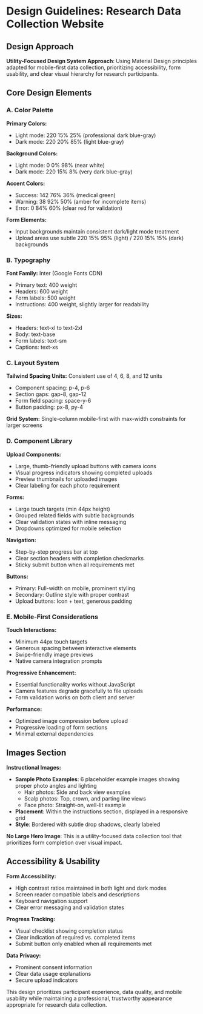# Design Guidelines: Research Data Collection Website

## Design Approach
**Utility-Focused Design System Approach**: Using Material Design principles adapted for mobile-first data collection, prioritizing accessibility, form usability, and clear visual hierarchy for research participants.

## Core Design Elements

### A. Color Palette
**Primary Colors:**
- Light mode: 220 15% 25% (professional dark blue-gray)
- Dark mode: 220 20% 85% (light blue-gray)

**Background Colors:**
- Light mode: 0 0% 98% (near white)
- Dark mode: 220 15% 8% (very dark blue-gray)

**Accent Colors:**
- Success: 142 76% 36% (medical green)
- Warning: 38 92% 50% (amber for incomplete items)
- Error: 0 84% 60% (clear red for validation)

**Form Elements:**
- Input backgrounds maintain consistent dark/light mode treatment
- Upload areas use subtle 220 15% 95% (light) / 220 15% 15% (dark) backgrounds

### B. Typography
**Font Family:** Inter (Google Fonts CDN)
- Primary text: 400 weight
- Headers: 600 weight
- Form labels: 500 weight
- Instructions: 400 weight, slightly larger for readability

**Sizes:**
- Headers: text-xl to text-2xl
- Body: text-base
- Form labels: text-sm
- Captions: text-xs

### C. Layout System
**Tailwind Spacing Units:** Consistent use of 4, 6, 8, and 12 units
- Component spacing: p-4, p-6
- Section gaps: gap-8, gap-12
- Form field spacing: space-y-6
- Button padding: px-8, py-4

**Grid System:** Single-column mobile-first with max-width constraints for larger screens

### D. Component Library

**Upload Components:**
- Large, thumb-friendly upload buttons with camera icons
- Visual progress indicators showing completed uploads
- Preview thumbnails for uploaded images
- Clear labeling for each photo requirement

**Forms:**
- Large touch targets (min 44px height)
- Grouped related fields with subtle backgrounds
- Clear validation states with inline messaging
- Dropdowns optimized for mobile selection

**Navigation:**
- Step-by-step progress bar at top
- Clear section headers with completion checkmarks
- Sticky submit button when all requirements met

**Buttons:**
- Primary: Full-width on mobile, prominent styling
- Secondary: Outline style with proper contrast
- Upload buttons: Icon + text, generous padding

### E. Mobile-First Considerations

**Touch Interactions:**
- Minimum 44px touch targets
- Generous spacing between interactive elements
- Swipe-friendly image previews
- Native camera integration prompts

**Progressive Enhancement:**
- Essential functionality works without JavaScript
- Camera features degrade gracefully to file uploads
- Form validation works on both client and server

**Performance:**
- Optimized image compression before upload
- Progressive loading of form sections
- Minimal external dependencies

## Images Section

**Instructional Images:**
- **Sample Photo Examples**: 6 placeholder example images showing proper photo angles and lighting
  - Hair photos: Side and back view examples
  - Scalp photos: Top, crown, and parting line views  
  - Face photo: Straight-on, well-lit example
- **Placement**: Within the instructions section, displayed in a responsive grid
- **Style**: Bordered with subtle drop shadows, clearly labeled

**No Large Hero Image**: This is a utility-focused data collection tool that prioritizes form completion over visual impact.

## Accessibility & Usability

**Form Accessibility:**
- High contrast ratios maintained in both light and dark modes
- Screen reader compatible labels and descriptions
- Keyboard navigation support
- Clear error messaging and validation states

**Progress Tracking:**
- Visual checklist showing completion status
- Clear indication of required vs. completed items
- Submit button only enabled when all requirements met

**Data Privacy:**
- Prominent consent information
- Clear data usage explanations
- Secure upload indicators

This design prioritizes participant experience, data quality, and mobile usability while maintaining a professional, trustworthy appearance appropriate for research data collection.